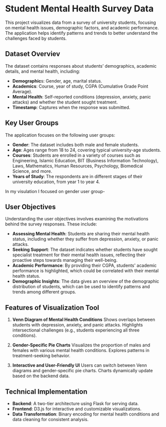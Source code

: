 # Student Mental Health Survey Data

This project visualizes data from a survey of university students, focusing on mental health issues, demographic factors, and academic performance. The application helps identify patterns and trends to better understand the challenges faced by students.

## Dataset Overviev

The dataset contains responses about students’ demographics, academic details, and mental health, including:

- **Demographic**s: Gender, age, marital status.
- **Academics**: Course, year of study, CGPA (Cumulative Grade Point Average).
- **Mental Health**: Self-reported conditions (depression, anxiety, panic attacks) and whether the student sought treatment.
- **Timestamp**: Captures when the response was submitted.

## Key User Groups

The application focuses on the following user groups:

- **Gender**: The dataset includes both male and female students.
- **Age**: Ages range from 18 to 24, covering typical university-age students.
- **Courses**: Students are enrolled in a variety of courses such as Engineering, Islamic Education, BIT (Business Information Technology), Laws, Mathematics, Human Resources, Psychology, Biomedical Science, and more.
- **Years of Study**: The respondents are in different stages of their university education, from year 1 to year 4.

In my visulation I focused on gender user group-

## User Objectives

Understanding the user objectives involves examining the motivations behind the survey responses. These include:

- **Assessing Mental Health**: Students are sharing their mental health status, including whether they suffer from depression, anxiety, or panic attacks.
- **Seeking Support**: The dataset indicates whether students have sought specialist treatment for their mental health issues, reflecting their proactive steps towards managing their well-being.
- **Academic Performance**: By providing their CGPA, students' academic performance is highlighted, which could be correlated with their mental health status.
- **Demographic Insights**: The data gives an overview of the demographic distribution of students, which can be used to identify patterns and trends among different groups.

## Features of Visualization Tool

1. **Venn Diagram of Mental Health Conditions**
Shows overlaps between students with depression, anxiety, and panic attacks.
Highlights intersectional challenges (e.g., students experiencing all three conditions).

2. **Gender-Specific Pie Charts**
Visualizes the proportion of males and females with various mental health conditions.
Explores patterns in treatment-seeking behavior.

3. **Interactive and User-Friendly UI**
Users can switch between Venn diagrams and gender-specific pie charts.
Charts dynamically update based on the backend data.

## Technical Implementation

- **Backend**: A two-tier architecture using Flask for serving data.
- **Frontend**: D3.js for interactive and customizable visualizations.
- **Data Transformation**: Binary encoding for mental health conditions and data cleaning for consistent analysis.